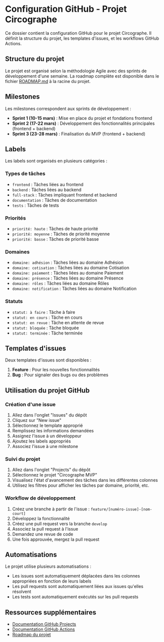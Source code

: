 # Configuration GitHub - Projet Circographe

Ce dossier contient la configuration GitHub pour le projet Circographe. Il définit la structure du projet, les templates d'issues, et les workflows GitHub Actions.

## Structure du projet

Le projet est organisé selon la méthodologie Agile avec des sprints de développement d'une semaine. La roadmap complète est disponible dans le fichier [ROADMAP.md](../ROADMAP.md) à la racine du projet.

## Milestones

Les milestones correspondent aux sprints de développement :

- **Sprint 1 (10-15 mars)** : Mise en place du projet et fondations frontend
- **Sprint 2 (17-22 mars)** : Développement des fonctionnalités principales (frontend + backend)
- **Sprint 3 (23-28 mars)** : Finalisation du MVP (frontend + backend)

## Labels

Les labels sont organisés en plusieurs catégories :

### Types de tâches
- `frontend` : Tâches liées au frontend
- `backend` : Tâches liées au backend
- `full-stack` : Tâches impliquant frontend et backend
- `documentation` : Tâches de documentation
- `tests` : Tâches de tests

### Priorités
- `priorité: haute` : Tâches de haute priorité
- `priorité: moyenne` : Tâches de priorité moyenne
- `priorité: basse` : Tâches de priorité basse

### Domaines
- `domaine: adhésion` : Tâches liées au domaine Adhésion
- `domaine: cotisation` : Tâches liées au domaine Cotisation
- `domaine: paiement` : Tâches liées au domaine Paiement
- `domaine: présence` : Tâches liées au domaine Présence
- `domaine: rôles` : Tâches liées au domaine Rôles
- `domaine: notification` : Tâches liées au domaine Notification

### Statuts
- `statut: à faire` : Tâche à faire
- `statut: en cours` : Tâche en cours
- `statut: en revue` : Tâche en attente de revue
- `statut: bloquée` : Tâche bloquée
- `statut: terminée` : Tâche terminée

## Templates d'issues

Deux templates d'issues sont disponibles :

1. **Feature** : Pour les nouvelles fonctionnalités
2. **Bug** : Pour signaler des bugs ou des problèmes

## Utilisation du projet GitHub

### Création d'une issue

1. Allez dans l'onglet "Issues" du dépôt
2. Cliquez sur "New issue"
3. Sélectionnez le template approprié
4. Remplissez les informations demandées
5. Assignez l'issue à un développeur
6. Ajoutez les labels appropriés
7. Associez l'issue à une milestone

### Suivi du projet

1. Allez dans l'onglet "Projects" du dépôt
2. Sélectionnez le projet "Circographe MVP"
3. Visualisez l'état d'avancement des tâches dans les différentes colonnes
4. Utilisez les filtres pour afficher les tâches par domaine, priorité, etc.

### Workflow de développement

1. Créez une branche à partir de l'issue : `feature/[numéro-issue]-[nom-court]`
2. Développez la fonctionnalité
3. Créez une pull request vers la branche `develop`
4. Associez la pull request à l'issue
5. Demandez une revue de code
6. Une fois approuvée, mergez la pull request

## Automatisations

Le projet utilise plusieurs automatisations :

- Les issues sont automatiquement déplacées dans les colonnes appropriées en fonction de leurs labels
- Les pull requests sont automatiquement liées aux issues qu'elles résolvent
- Les tests sont automatiquement exécutés sur les pull requests

## Ressources supplémentaires

- [Documentation GitHub Projects](https://docs.github.com/en/issues/planning-and-tracking-with-projects)
- [Documentation GitHub Actions](https://docs.github.com/en/actions)
- [Roadmap du projet](../ROADMAP.md) 